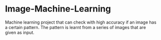 # Image-Machine-Learning
Machine learning project that can check with high accuracy if an image has a certain pattern. The pattern is learnt from a series of images that are given as input.
